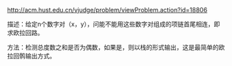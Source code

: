 ﻿http://acm.hust.edu.cn/vjudge/problem/viewProblem.action?id=18806

描述：给定n个数字对（x，y），问能不能用这些数字对组成的项链首尾相连，即求欧拉回路。

方法：检测总度数之和是否为偶数，如果是，则以栈的形式输出，这是最简单的欧拉回鹘输出方式。
